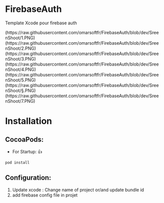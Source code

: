 # FirebaseAuth
Template Xcode pour firebase auth



<div class="center">
(https://raw.githubusercontent.com/omarsoftfr/FirebaseAuth/blob/dev/SreenShoot/1.PNG)
(https://raw.githubusercontent.com/omarsoftfr/FirebaseAuth/blob/dev/SreenShoot/2.PNG)
(https://raw.githubusercontent.com/omarsoftfr/FirebaseAuth/blob/dev/SreenShoot/3.PNG)
(https://raw.githubusercontent.com/omarsoftfr/FirebaseAuth/blob/dev/SreenShoot/4.PNG)
(https://raw.githubusercontent.com/omarsoftfr/FirebaseAuth/blob/dev/SreenShoot/5.PNG)
(https://raw.githubusercontent.com/omarsoftfr/FirebaseAuth/blob/dev/SreenShoot/§.PNG)
(https://raw.githubusercontent.com/omarsoftfr/FirebaseAuth/blob/dev/SreenShoot/7.PNG)
</div>

# <a id="installation"></a>Installation

## CocoaPods:

* For Startup: 👍
```
pod install
```

## Configuration:

1. Update xcode : Change name of project or/and update bundle id
2. add firebase config file in projet

